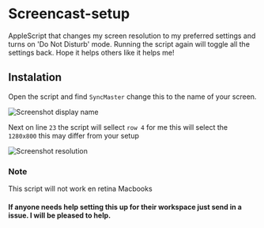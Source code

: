 # Screencast-setup
AppleScript that changes my screen resolution to my preferred settings and turns on 'Do Not Disturb' mode. Running the script again will toggle all the settings back. Hope it helps others like it helps me! 

## Instalation 

Open the script and find `SyncMaster` change this to the name of your screen.

![Screenshot display name](http://i.imgur.com/H3sllcG.jpg "Change the name of your screen. Mine is `SyncMaster`")

Next on line `23` the script will sellect `row 4` for me this will select the `1280x800` this may differ from your setup 

![Screenshot resolution](http://i.imgur.com/LHw7hPn.jpg "Change the name of your screen. Mine is `SyncMaster`")

### Note

This script will not work en retina Macbooks 

#### If anyone needs help setting this up for their workspace just send in a issue. I will be pleased to help.

